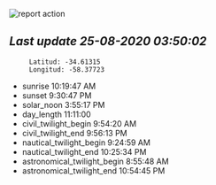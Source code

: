 ![report action](https://github.com/matiasz8/actions-for-reports/workflows/report%20action/badge.svg?branch=develop) 


## *****Last update 25-08-2020 03:50:02*****



		 Latitud: -34.61315
		 Longitud: -58.37723

 - sunrise 	 10:19:47 AM
 - sunset 	 9:30:47 PM
 - solar_noon 	 3:55:17 PM
 - day_length 	 11:11:00
 - civil_twilight_begin 	 9:54:20 AM
 - civil_twilight_end 	 9:56:13 PM
 - nautical_twilight_begin 	 9:24:59 AM
 - nautical_twilight_end 	 10:25:34 PM
 - astronomical_twilight_begin 	 8:55:48 AM
 - astronomical_twilight_end 	 10:54:45 PM
